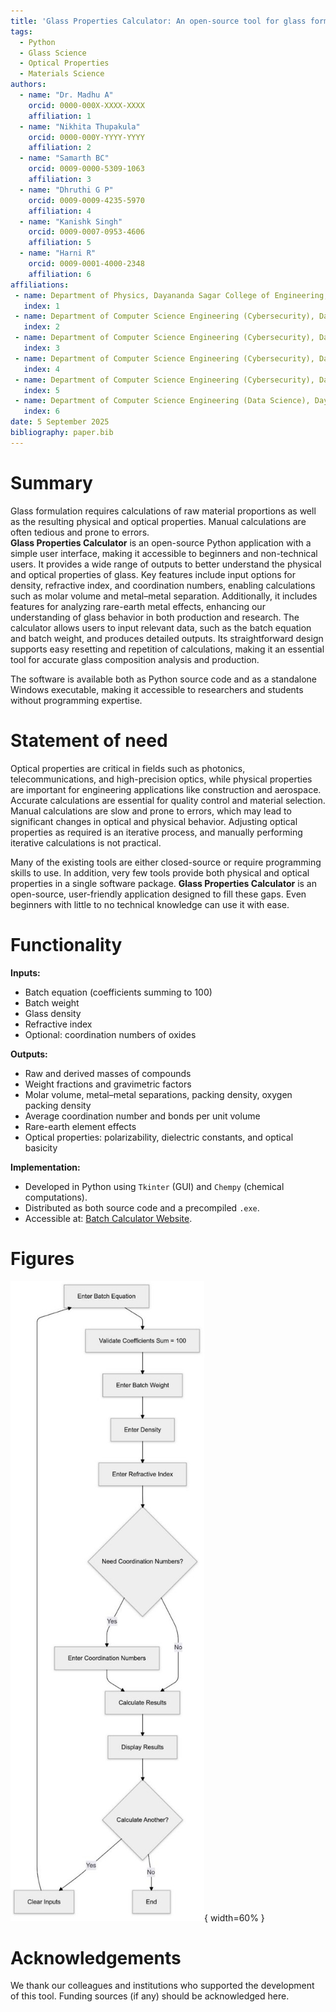 ```yaml
---
title: 'Glass Properties Calculator: An open-source tool for glass formulation and property estimation'
tags:
  - Python
  - Glass Science
  - Optical Properties
  - Materials Science
authors:
  - name: "Dr. Madhu A"
    orcid: 0000-000X-XXXX-XXXX
    affiliation: 1
  - name: "Nikhita Thupakula"
    orcid: 0000-000Y-YYYY-YYYY
    affiliation: 2
  - name: "Samarth BC"
    orcid: 0009-0000-5309-1063
    affiliation: 3
  - name: "Dhruthi G P"
    orcid: 0009-0009-4235-5970
    affiliation: 4
  - name: "Kanishk Singh"
    orcid: 0009-0007-0953-4606
    affiliation: 5
  - name: "Harni R"
    orcid: 0009-0001-4000-2348
    affiliation: 6
affiliations:
 - name: Department of Physics, Dayananda Sagar College of Engineering, Bangalore, India
   index: 1
 - name: Department of Computer Science Engineering (Cybersecurity), Dayananda Sagar College of Engineering, Bangalore, India
   index: 2
 - name: Department of Computer Science Engineering (Cybersecurity), Dayananda Sagar College of Engineering, Bangalore, India
   index: 3
 - name: Department of Computer Science Engineering (Cybersecurity), Dayananda Sagar College of Engineering, Bangalore, India
   index: 4
 - name: Department of Computer Science Engineering (Cybersecurity), Dayananda Sagar College of Engineering, Bangalore, India
   index: 5
 - name: Department of Computer Science Engineering (Data Science), Dayananda Sagar College of Engineering, Bangalore, India
   index: 6
date: 5 September 2025
bibliography: paper.bib
---
```


# Summary

Glass formulation requires calculations of raw material proportions as well as the resulting physical and optical properties. Manual calculations are often tedious and prone to errors.  
**Glass Properties Calculator** is an open-source Python application with a simple user interface, making it accessible to beginners and non-technical users. It provides a wide range of outputs to better understand the physical and optical properties of glass. Key features include input options for density, refractive index, and coordination numbers, enabling calculations such as molar volume and metal–metal separation. Additionally, it includes features for analyzing rare-earth metal effects, enhancing our understanding of glass behavior in both production and research. The calculator allows users to input relevant data, such as the batch equation and batch weight, and produces detailed outputs. Its straightforward design supports easy resetting and repetition of calculations, making it an essential tool for accurate glass composition analysis and production.  

The software is available both as Python source code and as a standalone Windows executable, making it accessible to researchers and students without programming expertise.

# Statement of need

Optical properties are critical in fields such as photonics, telecommunications, and high-precision optics, while physical properties are important for engineering applications like construction and aerospace. Accurate calculations are essential for quality control and material selection. Manual calculations are slow and prone to errors, which may lead to significant changes in optical and physical behavior. Adjusting optical properties as required is an iterative process, and manually performing iterative calculations is not practical.  

Many of the existing tools are either closed-source or require programming skills to use. In addition, very few tools provide both physical and optical properties in a single software package. **Glass Properties Calculator** is an open-source, user-friendly application designed to fill these gaps. Even beginners with little to no technical knowledge can use it with ease.

# Functionality

**Inputs:**  
- Batch equation (coefficients summing to 100)  
- Batch weight  
- Glass density  
- Refractive index  
- Optional: coordination numbers of oxides  

**Outputs:**  
- Raw and derived masses of compounds  
- Weight fractions and gravimetric factors  
- Molar volume, metal–metal separations, packing density, oxygen packing density  
- Average coordination number and bonds per unit volume  
- Rare-earth element effects  
- Optical properties: polarizability, dielectric constants, and optical basicity  

**Implementation:**  
- Developed in Python using `Tkinter` (GUI) and `Chempy` (chemical computations).  
- Distributed as both source code and a precompiled `.exe`.  
- Accessible at: [Batch Calculator Website](https://batch-calculator.vercel.app/).  

# Figures

![Flow chart of the estimation procedure](flowchart.jpg){ width=60% }

# Acknowledgements

We thank our colleagues and institutions who supported the development of this tool. Funding sources (if any) should be acknowledged here.
